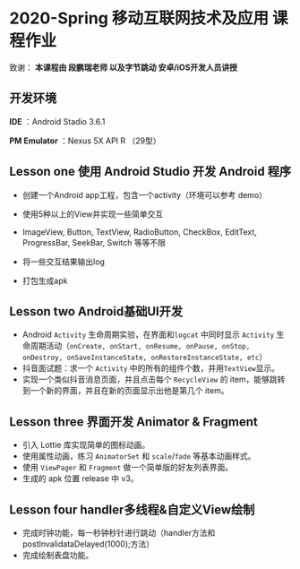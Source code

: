# 2020-Spring 移动互联网技术及应用 课程作业

致谢： **本课程由 段鹏瑞老师 以及字节跳动 安卓/iOS开发人员讲授** 

## 开发环境

**IDE** ：Android Stadio 3.6.1

**PM Emulator** ：Nexus 5X API R （29型） 

## Lesson one 使用 Android Studio 开发 Android 程序

-   创建一个Android app工程，包含一个activity（环境可以参考 demo）

-   使用5种以上的View并实现一些简单交互

-   ImageView, Button, TextView, RadioButton, CheckBox, EditText, ProgressBar, SeekBar, Switch 等等不限

-   将一些交互结果输出log

-   打包生成apk

## Lesson two Android基础UI开发

-   Android `Activity` 生命周期实验，在界面和`logcat` 中同时显示 `Activity` 生命周期活动（`onCreate, onStart, onResume, onPause, onStop, onDestroy, onSaveInstanceState, onRestoreInstanceState, etc`）
-   抖音面试题：求一个 `Activity` 中的所有的组件个数，并用`TextView`显示。
-   实现一个类似抖音消息页面，并且点击每个 `RecycleView` 的 item，能够跳转到一个新的界面，并且在新的页面显示出他是第几个 item。

## Lesson three 界面开发 Animator & Fragment

-   引入 Lottie 库实现简单的图标动画。
-   使用属性动画，练习 `AnimatorSet` 和 `scale`/`fade` 等基本动画样式。
-   使用 `ViewPager` 和 `Fragment` 做一个简单版的好友列表界面。
-   生成的 apk 位置 release 中 v3。

## Lesson four handler多线程&自定义View绘制

-   完成时钟功能，每一秒钟秒针进行跳动（handler方法和postInvalidataDelayed(1000);方法）
-   完成绘制表盘功能。

